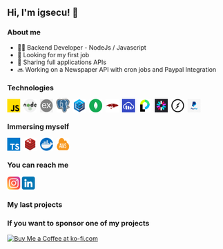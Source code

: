 <h2> Hi, I'm igsecu! 👋</h2>

### About me

<ul>
  <li>👨‍💻 Backend Developer - NodeJs / Javascript</li>
  <li>🎯 Looking for my first job</li>
  <li>🤝 Sharing full applications APIs</li>
  <li>🔜 Working on a Newspaper API with cron jobs and Paypal Integration</li>
</ul>

### Technologies

<div style="display:flex; flex-direction:row; gap:8px;">
  <img style="width:30px;"src="./icons/js.png">
  <img style="width:30px;"src="./icons/nodejs.png">
  <img style="width:30px;"src="./icons/express.png">
  <img style="width:30px; "src="./icons/postgresql.png">
  <img style="width:30px;"src="./icons/sequelize.png">
  <img style="width:30px;"src="./icons/mongo.png">
  <img style="width:30px;"src="./icons/mongoose.png">
  <img style="width:30px;"src="./icons/cloudinary.png">
  <img style="width:30px;"src="./icons/passport.png">
  <img style="width:30px;"src="./icons/jwt.png">
  <img style="width:30px;"src="./icons/socket.png">
  <img style="width:30px;"src="./icons/paypal.png">
</div>

### Immersing myself

<div style="display:flex; flex-direction:row; gap:8px;">
  <img style="width:30px;"src="./icons/typescript.png">
  <img style="width:30px; height:30px;"src="./icons/redis.jpg">
  <img style="width:30px;"src="./icons/docker.png">
  <img style="width:30px;height:30px;"src="./icons/aws.png">
</div>

### You can reach me

<a href="https://www.instagram.com/igsecu.dev"> <img style="width:30px" src="./icons/instagram.png"></a>
<a href="https://www.linkedin.com/in/ignacio-cunial/"> <img style="width:30px" src="./icons/linkedin.png"></a>

### My last projects

### If you want to sponsor one of my projects

<a href='https://ko-fi.com/K3K2VB3RH' target='_blank'><img height='36' style='border:0px;height:36px;' src='https://storage.ko-fi.com/cdn/kofi5.png?v=3' border='0' alt='Buy Me a Coffee at ko-fi.com' /></a>
